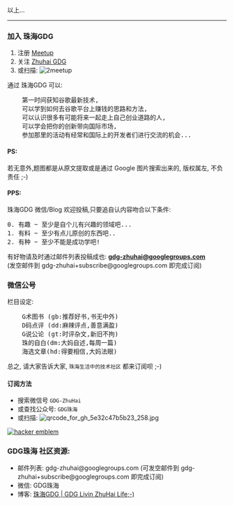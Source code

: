 <br/>
<p>以上...</p>

<hr/>

<h3>加入 珠海GDG</h3>
<ol>
    <li>注册 <a href="https://www.meetup.com/">Meetup</a>
        </li>
    <li>关注 <a href="https://www.meetup.com/Zhuhai-GDG/">Zhuhai GDG</a>
        </li>
    <li>或扫描: <img src="http://zhgdg.zoomquiet.top/res/qrcode/2meetup.png?imageView2/2/w/360" alt="2meetup" />
        </li>
</ol>

<p>
    通过 珠海GDG 可以:
</p> 
<pre>
    第一时间获知谷歌最新技术,
    可以学到如何去谷歌平台上赚钱的思路和方法,
    可以认识很多有可能将来一起走上自己创业道路的人,
    可以学会把你的创新带向国际市场,
    参加那里的活动有经常和国际上的开发者们进行交流的机会...
</pre>

<h4>PS:</h4>

<p>若无意外,题图都是从原文提取或是通过 Google 图片搜索出来的, 版权属左, 不负责任 ;-)</p>

<h4>PPS:</h4>

<p>珠海GDG 微信/Blog 欢迎投稿,只要追自认内容吻合以下条件:</p>

<pre>
0. 有趣 ~ 至少是自个儿有兴趣的领域吧...
1. 有料 ~ 至少有点儿原创的东西吧..
2. 有种 ~ 至少不能是成功学吧!
</pre>

<p>有好物请及时通过邮件列表投稿成也: 
<b><a href="mailto:gdg-zhuhai@googlegroups.com">gdg-zhuhai@googlegroups.com</a>
    </b>
<br/>
  (发空邮件到 gdg-zhuhai+subscribe@googlegroups.com 即完成订阅)
</p>

<h3>微信公号</h3>

<p>栏目设定:</p>

<pre>
    G术图书 (gb:推荐好书,书无中外)
    D码点评 (dd:麻辣评点,善意满盈)
    G说公论 (gt:时评杂文,新旧不拘)
    珠的自白(dm:大妈自述,每周一篇)
    海选文章(hd:得要相信,大妈法眼)
</pre>

<p>总之, 请大家告诉大家,  <code>珠海生活中的技术社区</code> 都来订阅呗 ;-)</p>

<h4>订阅方法</h4>

<ul>
<li>搜索微信号 <code>GDG-ZhuHai</code></li>
<li>或查找公众号: <code>GDG珠海</code></li>
<li>或扫描: <img src="http://0.zoomquiet.top/ZHGDG/design/qrcode_for_gh_5e32c47b5b23_258.jpg" alt="qrcode_for_gh_5e32c47b5b23_258.jpg" /></li>
</ul>


<a href="http://www.catb.org/hacker-emblem/"
    alt='The glider: an Appropriate Hacker Emblem'>
    <img alt='hacker emblem' 
    src='http://www.catb.org/hacker-emblem/glider-small.png' />
</a>

<h3>GDG珠海 社区资源:</h3>

<ul>
<li>邮件列表: gdg-zhuhai@googlegroups.com
  (可发空邮件到 gdg-zhuhai+subscribe@googlegroups.com 即完成订阅)</li>
<!--
<li>微博: <a href="http://weibo.com/gdgzh">@GDG珠海</a></li>
<li>G+ 主页: <a href="https://plus.google.com/113382777332300419074/about">GDG ZhuHai</a></li>
<li>G+ 社群: <a href="https://plus.google.com/communities/104258079165358533994">ZhuHai GDG</a></li>
-->
<li>微信: GDG珠海</li>
<li>博客: <a href="http://blog.zhgdg.org/about/"> 珠海GDG | GDG Livin ZhuHai Life;-)</a></li>
</ul>


